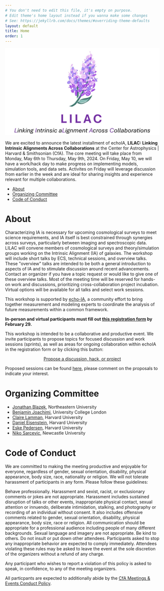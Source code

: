 ```yaml
---
# You don't need to edit this file, it's empty on purpose.
# Edit theme's home layout instead if you wanna make some changes
# See: https://jekyllrb.com/docs/themes/#overriding-theme-defaults
layout: default
title: Home
order: 1
---
```

<p align="center">
  <img src="assets/images/promo_material_page-0001.jpg" alt="LILAC Conference" width="800">
</p>

We are excited to announce the latest installment of echoIA, **LILAC: Linking Intrinsic Alignments Across Collaborations** at the Center for Astrophysics \| Harvard & Smithsonian (CfA). The core meeting will take place from Monday, May 6th to Thursday, May 9th, 2024. On Friday, May 10, we will have a work/hack day to make progress on implementing models, simulation tools, and data sets. Activites on Friday will leverage discussion from earlier in the week and are ideal for sharing insights and experience relevant for multiple collaborations.


- [About](#about)
- [Organizing Committee](#organizing-committee)
- [Code of Conduct](#code-of-conduct)

# About

Characterizing IA is necessary for upcoming cosmological surveys to meet science requirements, and IA itself is best constrained through synergies across surveys, particularly between imaging and spectroscopic data. LILAC will convene members of cosmological surveys and theory/simulation groups working on the Intrinsic Alignment (IA) of galaxies. The workshop will include short talks by ECS, technical sessions, and overview talks. These "overview" talks are intended to be both a general introduction to aspects of IA and to stimulate discussion around recent advancements. Contact an organizer if you have a topic request or would like to give one of these overview talks. Most of the meeting time will be reserved for hands-on work and discussions, prioritizing cross-collaboration project incubation. Virtual options will be available for all talks and select work sessions. 

This workshop is supported by [echo-IA](https://github.com/echo-IA), a community effort to bring together measurement and modeling experts to coordinate the analysis of future measurements within a common framework.

**In-person and virtual participants must fill out [this registration form](https://docs.google.com/forms/d/e/1FAIpQLSdgZdo5XGxEM3eLtiTYsqz63FvRK2678SgC50ngcrzq3n4yqA/viewform?usp=sf_link) by February 29.**

This workshop is intended to be a collaborative and productive event. We invite participants to propose topics for focused discussion and work sessions (sprints), as well as areas for ongoing collaboration within echoIA in the registration form or by clicking this button:
<p align="center">
<a href="https://github.com/echo-IA/LILAC/issues/new/choose" class="btn btn-info">Propose a discussion, hack, or project </a></p>

Proposed sessions can be found [here](https://github.com/echo-IA/LILAC/issues), please comment on the proposals to indicate your interest.


# Organizing Committee

- [Jonathan Blazek](https://cos.northeastern.edu/people/jonathan-blazek/), Northeastern University
- [Benjamin Joachimi](http://www.star.ucl.ac.uk/~joachimi/), University College London
- [Claire Lamman](https://astronomy.fas.harvard.edu/people/claire-lamman), Harvard University
- [Daniel Eisenstein](https://astronomy.fas.harvard.edu/people/daniel-eisenstein), Harvard University
- [Eske Pedersen](https://projects.iq.harvard.edu/stubbs/people/eske-pederson), Harvard University
- [Niko Sarcevic](https://blogs.ncl.ac.uk/cosmology/group/), Newcastle University


# Code of Conduct

We are committed to making the meeting productive and enjoyable for everyone, regardless of gender, sexual orientation, disability, physical appearance, body size, race, nationality or religion. We will not tolerate harassment of participants in any form. Please follow these guidelines:

Behave professionally. Harassment and sexist, racist, or exclusionary comments or jokes are not appropriate. Harassment includes sustained disruption of talks or other events, inappropriate physical contact, sexual attention or innuendo, deliberate intimidation, stalking, and photography or recording of an individual without consent. It also includes offensive comments related to gender, sexual orientation, disability, physical appearance, body size, race or religion. All communication should be appropriate for a professional audience including people of many different backgrounds. Sexual language and imagery are not appropriate. Be kind to others. Do not insult or put down other attendees. Participants asked to stop any inappropriate behavior are expected to comply immediately. Attendees violating these rules may be asked to leave the event at the sole discretion of the organizers without a refund of any charge.

Any participant who wishes to report a violation of this policy is asked to speak, in confidence, to any of the meeting organizers.

All particpants are expected to additionally abide by the [CfA Meetings & Events Conduct Policy](https://www.cfa.harvard.edu/sites/default/files/2023-06/CfA-Meeting-Conduct-Policy.pdf).
